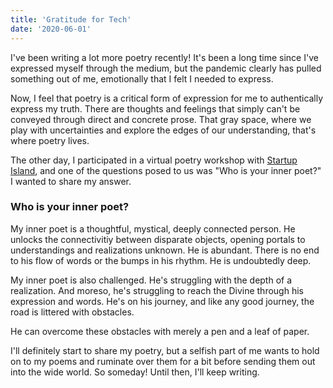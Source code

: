 ```yaml
---
title: 'Gratitude for Tech'
date: '2020-06-01'
---
```


I've been writing a lot more poetry recently! It's been a long time since I've expressed myself through the medium, but the pandemic clearly has pulled something out of me, emotionally that I felt I needed to express.

Now, I feel that poetry is a critical form of expression for me to authentically express my truth. There are thoughts and feelings that simply can't be conveyed through direct and concrete prose. That gray space, where we play with uncertainties and explore the edges of our understanding, that's where poetry lives. 

The other day, I participated in a virtual poetry workshop with [Startup Island](https://joinstartupisland.com), and one of the questions posed to us was "Who is your inner poet?" I wanted to share my answer.

### Who is your inner poet?

My inner poet is a thoughtful, mystical, deeply connected person. He unlocks the connectivitiy between disparate objects, opening portals to understandings and realizations unknown. He is abundant. There is no end to his flow of words or the bumps in his rhythm. He is undoubtedly deep. 

My inner poet is also challenged. He's struggling with the depth of a realization. And moreso, he's struggling to reach the Divine through his expression and words. He's on his journey, and like any good journey, the road is littered with obstacles. 

He can overcome these obstacles with merely a pen and a leaf of paper.

I'll definitely start to share my poetry, but a selfish part of me wants to hold on to my poems and ruminate over them for a bit before sending them out into the wide world. So someday! Until then, I'll keep writing.